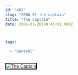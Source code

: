 ```yaml
---
id: "402"
slug: "2006-01-the-captain"
title: "The Captain"
date: 2006-01-28T00:45:01.000Z



tags:

  - "General"
---
```

<div class="sqs-html-content">
  <div style="float: left; margin-right: 10px; margin-bottom: 10px;"> <a href="http://www.flickr.com/photos/mclazarus/92034804/" title="The Captain"><img src="http://static.flickr.com/23/92034804_c5a6764020_m.jpg" alt="The Captain" style="border: solid 2px #000000;" /></a>
</div>
<p><br clear="all" /></p>
</div>
